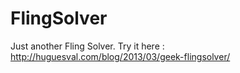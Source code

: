 FlingSolver
===========

Just another Fling Solver.
Try it here : http://huguesval.com/blog/2013/03/geek-flingsolver/
